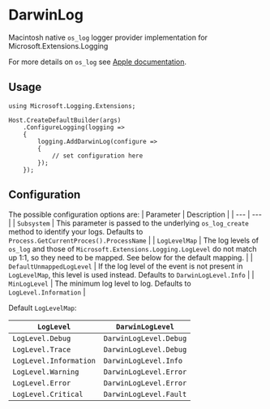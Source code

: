 # DarwinLog
Macintosh native `os_log` logger provider implementation for Microsoft.Extensions.Logging 

For more details on `os_log` see [Apple documentation](https://developer.apple.com/documentation/os/os_log).

## Usage

```
using Microsoft.Logging.Extensions;

Host.CreateDefaultBuilder(args)
    .ConfigureLogging(logging =>
    {
        logging.AddDarwinLog(configure =>
        {
            // set configuration here
        });
    });
```

## Configuration

The possible configuration options are:
| Parameter | Description |
| --- | --- |
| `Subsystem` | This parameter is passed to the underlying `os_log_create` method to identify your logs. Defaults to `Process.GetCurrentProces().ProcessName` |
| `LogLevelMap` | The log levels of `os_log` and those of `Microsoft.Extensions.Logging.LogLevel` do not match up 1:1, so they need to be mapped. See below for the default mapping. |
| `DefaultUnmappedLogLevel` | If the log level of the event is not present in `LogLevelMap`, this level is used instead. Defaults to `DarwinLogLevel.Info` |
| `MinLogLevel` | The minimum log level to log. Defaults to `LogLevel.Information` | 

Default `LogLevelMap`:

| `LogLevel` | `DarwinLogLevel` |
| --- | --- |
| `LogLevel.Debug` | `DarwinLogLevel.Debug` |
| `LogLevel.Trace` | `DarwinLogLevel.Debug` |
| `LogLevel.Information` | `DarwinLogLevel.Info` |
| `LogLevel.Warning` | `DarwinLogLevel.Error` |
| `LogLevel.Error` | `DarwinLogLevel.Error` |
| `LogLevel.Critical` | `DarwinLogLevel.Fault` |


